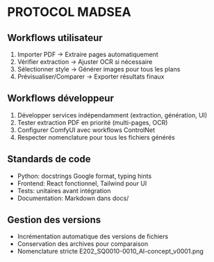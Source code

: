 # PROTOCOL MADSEA

## Workflows utilisateur
1. Importer PDF → Extraire pages automatiquement
2. Vérifier extraction → Ajuster OCR si nécessaire
3. Sélectionner style → Générer images pour tous les plans
4. Prévisualiser/Comparer → Exporter résultats finaux

## Workflows développeur
1. Développer services indépendamment (extraction, génération, UI)
2. Tester extraction PDF en priorité (multi-pages, OCR)
3. Configurer ComfyUI avec workflows ControlNet
4. Respecter nomenclature pour tous les fichiers générés

## Standards de code
- Python: docstrings Google format, typing hints
- Frontend: React fonctionnel, Tailwind pour UI
- Tests: unitaires avant intégration
- Documentation: Markdown dans docs/

## Gestion des versions
- Incrémentation automatique des versions de fichiers
- Conservation des archives pour comparaison
- Nomenclature stricte E202_SQ0010-0010_AI-concept_v0001.png
